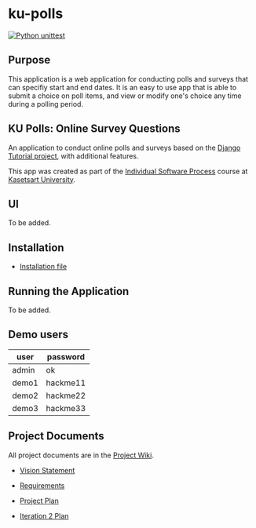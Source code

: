 # ku-polls
[![Python unittest](https://github.com/jee-gamer/ku-polls/actions/workflows/python-app.yml/badge.svg)](https://github.com/jee-gamer/ku-polls/actions/workflows/python-app.yml)

## Purpose
This application is a web application for conducting polls and surveys that can specifiy start and end dates. It is an easy to use app that is able to submit a choice on poll items, and view or modify one's choice any time during a polling period.

## KU Polls: Online Survey Questions 

An application to conduct online polls and surveys based
on the [Django Tutorial project](TODO-write-URL-of-the-django-tutorial-here), with
additional features.

This app was created as part of the [Individual Software Process](
https://cpske.github.io/ISP) course at [Kasetsart University](https://www.ku.ac.th).

## UI
To be added.

## Installation

- [Installation file](../../blob/main/Installation.md)

## Running the Application

To be added.

## Demo users

| user | password |
|-------|--------|
| admin | ok |
| demo1 | hackme11 |
| demo2 | hackme22 |
| demo3 | hackme33 |

## Project Documents

All project documents are in the [Project Wiki](../../wiki/Home).

- [Vision Statement](../../wiki/Vision)
- [Requirements](../../wiki/Requirements)
- [Project Plan](../../wiki/Project%20Plan)

- [Iteration 2 Plan](../../wiki/Iteration%202%20Plan)
